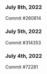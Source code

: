 ### July 8th, 2022

Commit #260814

### July 5th, 2022

Commit #314353


### July 4th, 2022

Commit #72281
